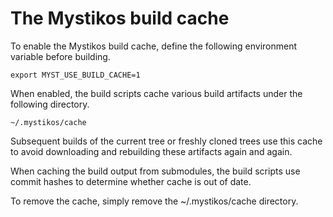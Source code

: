 The Mystikos build cache
========================

To enable the Mystikos build cache, define the following environment variable
before building.

```
export MYST_USE_BUILD_CACHE=1
```

When enabled, the build scripts cache various build artifacts under the
following directory.

```
~/.mystikos/cache
```

Subsequent builds of the current tree or freshly cloned trees use this cache
to avoid downloading and rebuilding these artifacts again and again.

When caching the build output from submodules, the build scripts use commit
hashes to determine whether cache is out of date.

To remove the cache, simply remove the ~/.mystikos/cache directory.
